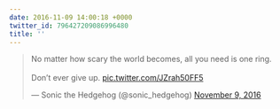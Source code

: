 ```yaml
---
date: 2016-11-09 14:00:18 +0000
twitter_id: 796427209086996480
title: ''
---
```


<blockquote class="twitter-tweet"><p lang="en" dir="ltr">No matter how scary the world becomes, all you need is one ring.<br><br>Don’t ever give up. <a href="https://t.co/JZrah50FF5">pic.twitter.com/JZrah50FF5</a></p>&mdash; Sonic the Hedgehog (@sonic_hedgehog) <a href="https://twitter.com/sonic_hedgehog/status/796426251040792576?ref_src=twsrc%5Etfw">November 9, 2016</a></blockquote>
<script async src="https://platform.twitter.com/widgets.js" charset="utf-8"></script>
